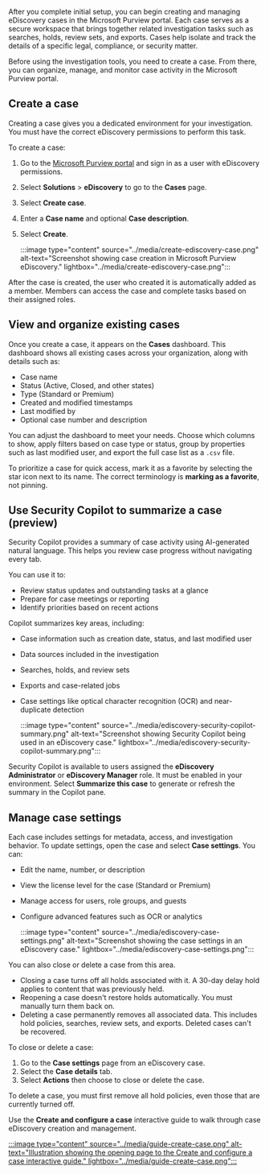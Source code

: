 After you complete initial setup, you can begin creating and managing eDiscovery cases in the Microsoft Purview portal. Each case serves as a secure workspace that brings together related investigation tasks such as searches, holds, review sets, and exports. Cases help isolate and track the details of a specific legal, compliance, or security matter.

Before using the investigation tools, you need to create a case. From there, you can organize, manage, and monitor case activity in the Microsoft Purview portal.

## Create a case

Creating a case gives you a dedicated environment for your investigation. You must have the correct eDiscovery permissions to perform this task.

To create a case:

1. Go to the [Microsoft Purview portal](https://purview.microsoft.com?azure-portal=true) and sign in as a user with eDiscovery permissions.
1. Select **Solutions** > **eDiscovery** to go to the **Cases** page.
1. Select **Create case**.
1. Enter a **Case name** and optional **Case description**.
1. Select **Create**.

   :::image type="content" source="../media/create-ediscovery-case.png" alt-text="Screenshot showing case creation in Microsoft Purview eDiscovery." lightbox="../media/create-ediscovery-case.png":::

After the case is created, the user who created it is automatically added as a member. Members can access the case and complete tasks based on their assigned roles.

## View and organize existing cases

Once you create a case, it appears on the **Cases** dashboard. This dashboard shows all existing cases across your organization, along with details such as:

- Case name
- Status (Active, Closed, and other states)
- Type (Standard or Premium)
- Created and modified timestamps
- Last modified by
- Optional case number and description

You can adjust the dashboard to meet your needs. Choose which columns to show, apply filters based on case type or status, group by properties such as last modified user, and export the full case list as a `.csv` file.

To prioritize a case for quick access, mark it as a favorite by selecting the star icon next to its name. The correct terminology is **marking as a favorite**, not pinning.

## Use Security Copilot to summarize a case (preview)

Security Copilot provides a summary of case activity using AI-generated natural language. This helps you review case progress without navigating every tab.

You can use it to:

- Review status updates and outstanding tasks at a glance
- Prepare for case meetings or reporting
- Identify priorities based on recent actions

Copilot summarizes key areas, including:

- Case information such as creation date, status, and last modified user
- Data sources included in the investigation
- Searches, holds, and review sets
- Exports and case-related jobs
- Case settings like optical character recognition (OCR) and near-duplicate detection

   :::image type="content" source="../media/ediscovery-security-copilot-summary.png" alt-text="Screenshot showing Security Copilot being used in an eDiscovery case." lightbox="../media/ediscovery-security-copilot-summary.png":::

Security Copilot is available to users assigned the **eDiscovery Administrator** or **eDiscovery Manager** role. It must be enabled in your environment. Select **Summarize this case** to generate or refresh the summary in the Copilot pane.

## Manage case settings

Each case includes settings for metadata, access, and investigation behavior. To update settings, open the case and select **Case settings**. You can:

- Edit the name, number, or description
- View the license level for the case (Standard or Premium)
- Manage access for users, role groups, and guests
- Configure advanced features such as OCR or analytics

   :::image type="content" source="../media/ediscovery-case-settings.png" alt-text="Screenshot showing the case settings in an eDiscovery case." lightbox="../media/ediscovery-case-settings.png":::

You can also close or delete a case from this area.

- Closing a case turns off all holds associated with it. A 30-day delay hold applies to content that was previously held.
- Reopening a case doesn't restore holds automatically. You must manually turn them back on.
- Deleting a case permanently removes all associated data. This includes hold policies, searches, review sets, and exports. Deleted cases can't be recovered.

To close or delete a case:

1. Go to the **Case settings** page from an eDiscovery case.
1. Select the **Case details** tab.
1. Select **Actions** then choose to close or delete the case.

To delete a case, you must first remove all hold policies, even those that are currently turned off.

Use the **Create and configure a case** interactive guide to walk through case eDiscovery creation and management.

[:::image type="content" source="../media/guide-create-case.png" alt-text="Illustration showing the opening page to the Create and configure a case interactive guide." lightbox="../media/guide-create-case.png":::](https://mslearn.cloudguides.com/guides/Create%20and%20configure%20a%20case%20with%20Microsoft%20Purview%20eDiscovery?azure-portal=true)
